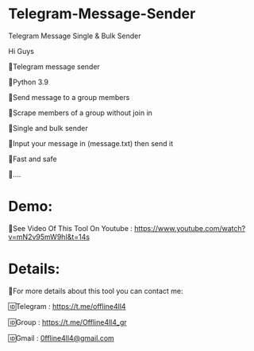 # Telegram-Message-Sender
Telegram Message Single &amp; Bulk Sender


Hi Guys

💢Telegram message sender

📌Python 3.9

📌Send message to a group members

📌Scrape members of a group without join in

📌Single and bulk sender

📌Input your message in (message.txt) then send it

📌Fast and safe

📌....

# Demo:

🔱See Video Of This Tool On Youtube : https://www.youtube.com/watch?v=mN2v95mW9hI&t=14s

# Details:

💢For more details about this tool you can contact me:

🆔Telegram : https://t.me/offline4ll4​​

🆔Group : https://t.me/Offline4ll4_gr​

🆔Gmail : 0ffline4ll4@gmail.com
